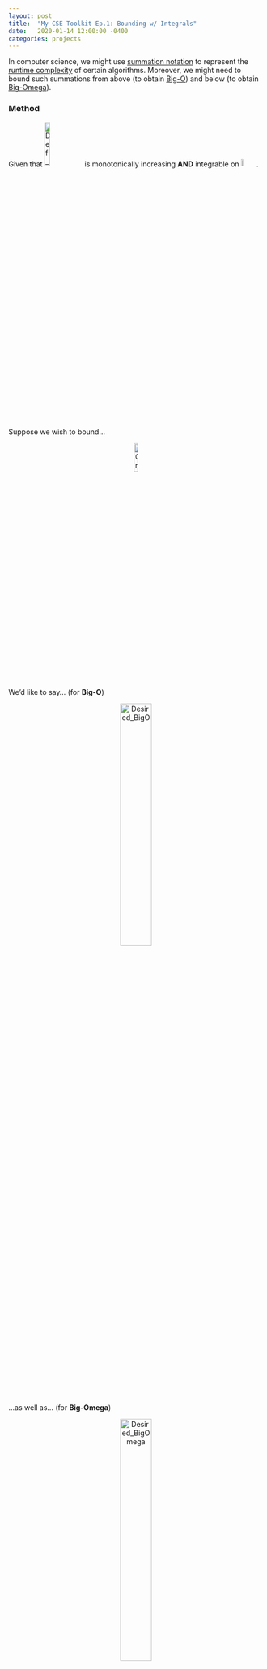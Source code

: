 ```yaml
---
layout: post
title:  "My CSE Toolkit Ep.1: Bounding w/ Integrals"
date:   2020-01-14 12:00:00 -0400
categories: projects
---
```


<style type="text/css">
.image-right {
  display: block;
  margin-left: auto;
  margin-right: auto;
  float: right;
}

.image-left {
  display: block;
  margin-left: auto;
  margin-right: auto;
  float: left;
}

img.shrinked{
	height: 90%;
	width: 90%;
}
</style>

In computer science, we might use [summation notation](https://everythingcomputerscience.com/discrete_mathematics/Summations.html) to represent the [runtime complexity](https://www.geeksforgeeks.org/understanding-time-complexity-simple-examples/) of certain algorithms. Moreover, we might need to bound such summations from above (to obtain [Big-O](https://www.khanacademy.org/computing/computer-science/algorithms/asymptotic-notation/a/big-o-notation)) and below (to obtain [Big-Omega](https://www.khanacademy.org/computing/computer-science/algorithms/asymptotic-notation/a/big-big-omega-notation)).

### Method

<p align="left">
  Given that
  <img alt="Def_of_f(x)" src="../../../../assets/mycsetoolkit_ep1/1. Constraint on f - pt1.png" height="15%" width="15%">
  is monotonically increasing <b>AND</b> integrable on <img alt="Domain_of_f(x)" src="../../../../assets/mycsetoolkit_ep1/1. Constraint on f - pt2.png" height="6%" width="6%">.
  <br><br>
  Suppose we wish to bound…
</p>

<p align="center">
  <img alt="Original_Summation" src="../../../../assets/mycsetoolkit_ep1/2. Ori Summation.png" height="12%" width="12%">
</p>

We’d like to say… (for <b>Big-O</b>)

<p align="center">
  <img alt="Desired_BigO" src="../../../../assets/mycsetoolkit_ep1/3. Desired Big-O.png" height="35%" width="35%">
</p>

…as well as… (for <b>Big-Omega</b>)

<p align="center">
  <img alt="Desired_BigOmega" src="../../../../assets/mycsetoolkit_ep1/4. Desired Big-Omega.png" height="35%" width="35%">
</p>

-- and here’s how we prove that we can bound it in this way.

### Proof

First, we want to prove the following inequality:

<p align="center">
  <img alt="Desired_Inequality" src="../../../../assets/mycsetoolkit_ep1/5. Inequality.png" height="70%" width="70%">
</p>

The math is really confusing, so let’s represent each part geometrically and compare the areas:

<p align="center">
  <img alt="AreaFirst_Second" src="../../../../assets/mycsetoolkit_ep1/Area 1 and 2.png" height="70%" width="70%">
  <br><br>
  <img alt="AreaThird_Fourth" src="../../../../assets/mycsetoolkit_ep1/Area 3 and 4.png" height="70%" width="70%">
</p>

Hope that now you can easily see:

<p align="center">
  <img alt="ProofbyArea" src="../../../../assets/mycsetoolkit_ep1/6. Proof of Inequality.png" height="70%" width="70%">
</p>

Now that we’ve proven the inequality through geometry, time for some simple math!

The left part of the inequality gives us bounding from <b>above</b> (Big-O) using the integral:

<p align="center">
  <img alt="ProofofBigO" src="../../../../assets/mycsetoolkit_ep1/7. Proof of Big-O.png" height="40%" width="40%">
</p>

The right part of the inequality gives us bounding from <b>below</b> (Big-Omega) using the integral:

<p align="center">
  <img alt="ProofofBigOmega" src="../../../../assets/mycsetoolkit_ep1/8. Proof of Big_Omega.png" height="47%" width="47%">
</p>

This concludes our proof of the **Bounding-by-Integral** method.

### Forward

Now that you've understood how to use integrals to bound summations, you might also need tools to help you solve such integrals.

* **Integration by Parts**: _Paul's Online Notes_ has a wonderful turotial on solving integrals such as integrating (x*e^x): [http://tutorial.math.lamar.edu/Classes/CalcII/IntegrationByParts.aspx](http://tutorial.math.lamar.edu/Classes/CalcII/IntegrationByParts.aspx)

* **Integration by Substitution**: _Khan Academy_ has another great article (with practice problems) explaining the u-sub method of solving integrals: [https://www.khanacademy.org/math/ap-calculus-ab/ab-integration-new/ab-6-9/a/review-applying-u-substitution](https://www.khanacademy.org/math/ap-calculus-ab/ab-integration-new/ab-6-9/a/review-applying-u-substitution)

And before we go, welcome to My CSE Toolkit! This is my latest blog series, focused on the important skills and tools in **Math** and **Computer Science**. Feel free to connect and comment via my email [he.1537@osu.edu](he.1537@osu.edu), and I'll see you in the next episode!
